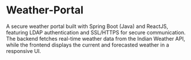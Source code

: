 # Weather-Portal
A secure weather portal built with Spring Boot (Java) and ReactJS, featuring LDAP authentication and SSL/HTTPS for secure communication. The backend fetches real-time weather data from the Indian Weather API, while the frontend displays the current and forecasted weather in a responsive UI.
